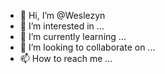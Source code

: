 - 👋 Hi, I’m @Weslezyn
- 👀 I’m interested in ...
- 🌱 I’m currently learning ...
- 💞️ I’m looking to collaborate on ...
- 📫 How to reach me ...

<!---
Weslezyn/Weslezyn is a ✨ special ✨ repository because its `README.md` (this file) appears on your GitHub profile.
You can click the Preview link to take a look at your changes.
--->
